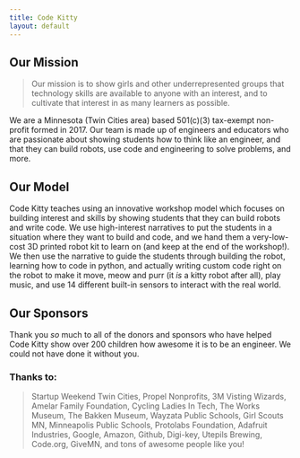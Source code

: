 ```yaml
---
title: Code Kitty
layout: default
---
```


## Our Mission
> Our mission is to show girls and other underrepresented groups that technology skills are available to anyone with an interest, and to cultivate that interest in as many learners as possible.

We are a Minnesota (Twin Cities area) based 501(c)(3) tax-exempt non-profit formed in 2017. Our team is made up of engineers and educators who are passionate about showing students how to think like an engineer, and that they can build robots, use code and engineering to solve problems, and more.

## Our Model
Code Kitty teaches using an innovative workshop model which focuses on building interest and skills by showing students that they can build robots and write code. We use high-interest narratives to put the students in a situation where they want to build and code, and we hand them a very-low-cost 3D printed robot kit to learn on (and keep at the end of the workshop!). We then use the narrative to guide the students through building the robot, learning how to code in python, and actually writing custom code right on the robot to make it move, meow and purr (it *is* a kitty robot after all), play music, and use 14 different built-in sensors to interact with the real world.

## Our Sponsors
Thank you *so* much to all of the donors and sponsors who have helped Code Kitty show over 200 children how awesome it is to be an engineer. We could not have done it without you.
### Thanks to:
> Startup Weekend Twin Cities, Propel Nonprofits, 3M Visting Wizards, Amelar Family Foundation, Cycling Ladies In Tech, The Works Museum, The Bakken Museum, Wayzata Public Schools, Girl Scouts MN, Minneapolis Public Schools, Protolabs Foundation, Adafruit Industries, Google, Amazon, Github, Digi-key, Utepils Brewing, Code.org, GiveMN, and tons of awesome people like you!